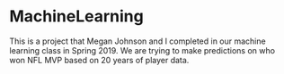 # MachineLearning

This is a project that Megan Johnson and I completed in our machine learning class in Spring 2019. We are trying to make predictions on who won NFL MVP based on 20 years of player data. 
